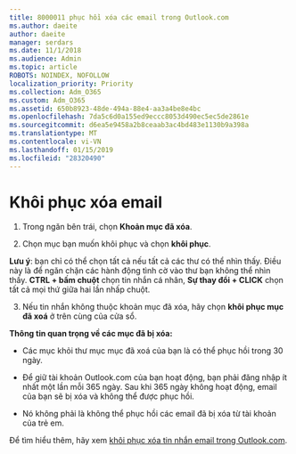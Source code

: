 ```yaml
---
title: 8000011 phục hồi xóa các email trong Outlook.com
ms.author: daeite
author: daeite
manager: serdars
ms.date: 11/1/2018
ms.audience: Admin
ms.topic: article
ROBOTS: NOINDEX, NOFOLLOW
localization_priority: Priority
ms.collection: Adm_O365
ms.custom: Adm_O365
ms.assetid: 650b8923-48de-494a-88e4-aa3a4be8e4bc
ms.openlocfilehash: 7da5c6d0a155ed9eccc8053d490ec5ec5de2861e
ms.sourcegitcommit: d6ea5e9458a2b8ceaab3ac4bd483e1130b9a398a
ms.translationtype: MT
ms.contentlocale: vi-VN
ms.lasthandoff: 01/15/2019
ms.locfileid: "28320490"
---
```

# <a name="recover-deleted-email"></a>Khôi phục xóa email

1. Trong ngăn bên trái, chọn **Khoản mục đã xóa**. 
    
2. Chọn mục bạn muốn khôi phục và chọn **khôi phục**. 
  
 **Lưu ý**: bạn chỉ có thể chọn tất cả nếu tất cả các thư có thể nhìn thấy. Điều này là để ngăn chặn các hành động tình cờ vào thư bạn không thể nhìn thấy. **CTRL + bấm chuột** chọn tin nhắn cá nhân, **Sự thay đổi + CLICK** chọn tất cả mọi thứ giữa hai lần nhấp chuột. 
    
3. Nếu tin nhắn không thuộc khoản mục đã xóa, hãy chọn **khôi phục mục đã xoá** ở trên cùng của cửa sổ. 
    
 **Thông tin quan trọng về các mục đã bị xóa:**
  
- Các mục khỏi thư mục mục đã xoá của bạn là có thể phục hồi trong 30 ngày.
    
- Để giữ tài khoản Outlook.com của bạn hoạt động, bạn phải đăng nhập ít nhất một lần mỗi 365 ngày. Sau khi 365 ngày không hoạt động, email của bạn sẽ bị xóa và không thể được phục hồi.
    
- Nó không phải là không thể phục hồi các email đã bị xóa từ tài khoản của trẻ em.
    
Để tìm hiểu thêm, hãy xem [khôi phục xóa tin nhắn email trong Outlook.com](https://go.microsoft.com/fwlink/p/?linkid=873117).
  

